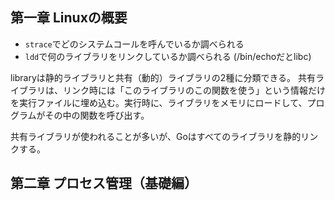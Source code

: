 ## 第一章 Linuxの概要

- `strace`でどのシステムコールを呼んでいるか調べられる
- `ldd`で何のライブラリをリンクしているか調べられる (/bin/echoだとlibc)

libraryは静的ライブラリと共有（動的）ライブラリの2種に分類できる。
共有ライブラリは、リンク時には「このライブラリのこの関数を使う」という情報だけを実行ファイルに埋め込む。実行時に、ライブラリをメモリにロードして、プログラムがその中の関数を呼び出す。

共有ライブラリが使われることが多いが、Goはすべてのライブラリを静的リンクする。

## 第二章 プロセス管理（基礎編）

